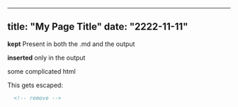 <!-- Powered by https://cj.rs/riss -->
---
title: "My Page Title"
date: "2222-11-11"
---


**kept**
Present in both the .md and the output

**inserted**
only in the output

some complicated html
<script id="asciicast-427156" src="https://asciinema.org/a/427156.js" async></script>

This gets escaped:
```html
  <!-- remove -->
```

